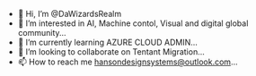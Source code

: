 - 👋 Hi, I’m @DaWizardsRealm
- 👀 I’m interested in AI, Machine contol, Visual and digital global community...
- 🌱 I’m currently learning AZURE CLOUD ADMIN...
- 💞️ I’m looking to collaborate on Tentant Migration...
- 📫 How to reach me hansondesignsystems@outlook.com...

<!---
DaWizardsRealm/DaWizardsRealm is a ✨ special ✨ repository because its `README.md` (this file) appears on your GitHub profile.
You can click the Preview link to take a look at your changes.
--->

